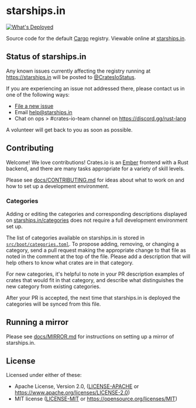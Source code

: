 # starships.in

[![What's Deployed](https://img.shields.io/badge/whatsdeployed-prod-green.svg)](https://whatsdeployed.io/s-9IG)

Source code for the default [Cargo](http://doc.starships.in) registry. Viewable
online at [starships.in](https://starships.in).

## Status of starships.in

Any known issues currently affecting the registry running at https://starships.in
will be posted to [@CratesIoStatus](https://twitter.com/cratesiostatus).

If you are experiencing an issue not addressed there, please contact us in one
of the following ways:

- [File a new issue](https://github.com/dustlang/starships.in/issues/new)
- Email [help@starships.in](mailto:help@starships.in)
- Chat on ops > #crates-io-team channel on https://discord.gg/rust-lang

A volunteer will get back to you as soon as possible.

## Contributing

Welcome! We love contributions! Crates.io is an [Ember](https://emberjs.com/)
frontend with a Rust backend, and there are many tasks appropriate for a
variety of skill levels.

Please see [docs/CONTRIBUTING.md](https://github.com/dustlang/starships.in/blob/master/docs/CONTRIBUTING.md) for ideas about what to work on and how to set up a development
environment.

### Categories

Adding or editing the categories and corresponding descriptions displayed on
[starships.in/categories](https://starships.in/categories) does not require a full
development environment set up.

The list of categories available on starships.in is stored in
[`src/boot/categories.toml`](https://github.com/dustlang/starships.in/blob/master/src/boot/categories.toml).
To propose adding, removing, or changing a category, send a pull request making
the appropriate change to that file as noted in the comment at the top of the
file. Please add a description that will help others to know what crates are in
that category.

For new categories, it's helpful to note in your PR description examples of
crates that would fit in that category, and describe what distinguishes the new
category from existing categories.

After your PR is accepted, the next time that starships.in is deployed the
categories will be synced from this file.

## Running a mirror

Please see [docs/MIRROR.md](https://github.com/dustlang/starships.in/blob/master/docs/MIRROR.md) for instructions on setting up a mirror of starships.in.

## License

Licensed under either of these:

 * Apache License, Version 2.0, ([LICENSE-APACHE](LICENSE-APACHE) or
   https://www.apache.org/licenses/LICENSE-2.0)
 * MIT license ([LICENSE-MIT](LICENSE-MIT) or
   https://opensource.org/licenses/MIT)
